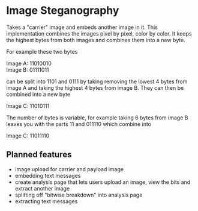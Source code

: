 # Image Steganography

Takes a "carrier" image and embeds another image in it. This implementation combines the images pixel by pixel, color by color. It keeps the highest bytes from both images and combines them into a new byte. 

For example these two bytes

Image A: 11010010  
Image B: 01111011  

can be split into 1101 and 0111 by taking removing the lowest 4 bytes from image A and taking the highest 4 bytes from image B. They can then be combined into a new byte

Image C: 11010111

The number of bytes is variable, for example taking 6 bytes from image B leaves you with the parts 11 and 011110 which combine into

Image C: 11011110

## Planned features
* image upload for carrier and payload image
* embedding text messages
* create analysis page that lets users upload an image, view the bits and extract another image
* splitting off "bitwise breakdown" into analysis page
* extracting text messages